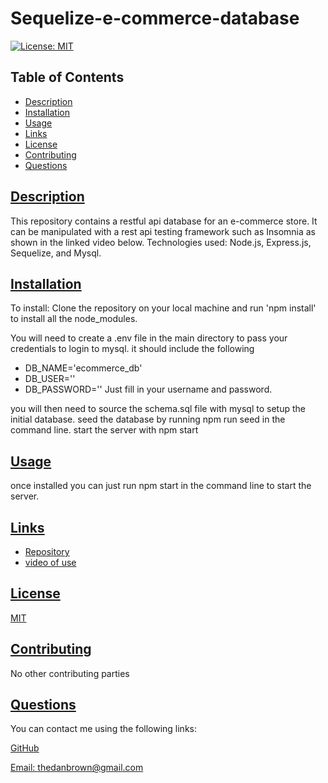 # Sequelize-e-commerce-database
[![License: MIT](https://img.shields.io/badge/License-MIT-yellow.svg)](https://opensource.org/licenses/MIT)

  ## Table of Contents
  * [Description](#description)
  * [Installation](#installation)
  * [Usage](#usage)
  * [Links](#links)
  * [License](#license)
  * [Contributing](#contributing)
  * [Questions](#questions)
  
  ## [Description](#table-of-contents)

 This repository contains a restful api database for an e-commerce store. It can be manipulated with a rest api testing framework such as Insomnia as shown in the linked video below. Technologies used: Node.js, Express.js, Sequelize, and Mysql. 


  ## [Installation](#table-of-contents)

  To install: Clone the repository on your local machine and run 'npm install' to install all the node_modules.

  You will need to create a .env file in the main directory to pass your credentials to login to mysql. it should include the following
* DB_NAME='ecommerce_db'
* DB_USER=''
* DB_PASSWORD=''
Just fill in your username and password.

you will then need to source the schema.sql file with mysql to setup the initial database.
seed the database by running npm run seed in the command line.
start the server with npm start
  ## [Usage](#table-of-contents)
once installed you can just run npm start in the command line to start the server.  
  
  ## [Links](#table-of-contents)

  * [Repository](https://github.com/Thedanbrown/Sequelize-e-commerce-database)
  * [video of use](https://drive.google.com/file/d/1jEcG-eWRiYBU3tvikVmy45OhfyDseFtU/view)

  ## [License](#table-of-contents)

  [MIT](https://opensource.org/licenses/MIT)

  ## [Contributing](#table-of-contents)
  No other contributing parties

  ## [Questions](#table-of-contents)

  You can contact me using the following links:

  [GitHub](https://github.com/Thedanbrown)

  [Email: thedanbrown@gmail.com](mailto:thedanbrown@gmail.com)
